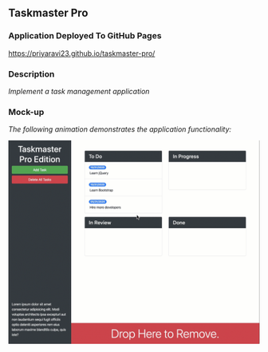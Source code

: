 ## Taskmaster Pro

### Application Deployed To GitHub Pages 

https://priyaravi23.github.io/taskmaster-pro/

### Description 

*Implement a task management application*

### Mock-up

*The following animation demonstrates the application functionality:*

![](assets/images/mock-up.gif)